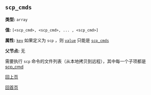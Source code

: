 `scp_cmds`
----------

**类型:** `array`

**值:** `[<scp_cmd>, <scp_cmd>, ... , <scp_cmd>]`

**属性:** [`key`](key.md) 如果定义为 `scp` ，则 [`value`](value.md) 只能是 [`scp_cmds`](scp_cmds.md)

**父节点:** 无

需要执行 `scp` 命令的文件列表（从本地拷贝到远程），其中每一个子项都是 [scp_cmd](scp_cmd.md)

[回上页](../deploygen.md)

[回首页](../../index.md)